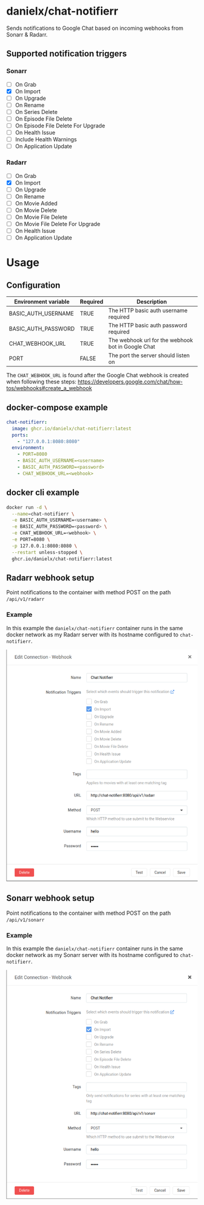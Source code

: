 # danielx/chat-notifierr

Sends notifications to Google Chat based on incoming webhooks from Sonarr & Radarr.

## Supported notification triggers

### Sonarr

- [ ] On Grab
- [x] On Import
- [ ] On Upgrade
- [ ] On Rename
- [ ] On Series Delete
- [ ] On Episode File Delete
- [ ] On Episode File Delete For Upgrade
- [ ] On Health Issue
- [ ] Include Health Warnings
- [ ] On Application Update

### Radarr

- [ ] On Grab
- [x] On Import
- [ ] On Upgrade
- [ ] On Rename
- [ ] On Movie Added
- [ ] On Movie Delete
- [ ] On Movie File Delete
- [ ] On Movie File Delete For Upgrade
- [ ] On Health Issue
- [ ] On Application Update

# Usage

## Configuration

| Environment variable | Required | Description                                        |
| -------------------- | -------- | -------------------------------------------------- |
| BASIC_AUTH_USERNAME  | TRUE     | The HTTP basic auth username required              |
| BASIC_AUTH_PASSWORD  | TRUE     | The HTTP basic auth password required              |
| CHAT_WEBHOOK_URL     | TRUE     | The webhook url for the webhook bot in Google Chat |
| PORT                 | FALSE    | The port the server should listen on               |

The `CHAT_WEBHOOK_URL` is found after the Google Chat webhook is created when following these steps:
https://developers.google.com/chat/how-tos/webhooks#create_a_webhook

## docker-compose example

```yaml
chat-notifierr:
  image: ghcr.io/danielx/chat-notifierr:latest
  ports:
    - "127.0.0.1:8080:8080"
  environment:
    - PORT=8080
    - BASIC_AUTH_USERNAME=<username>
    - BASIC_AUTH_PASSWORD=<password>
    - CHAT_WEBHOOK_URL=<webhook>
```

## docker cli example

```sh
docker run -d \
  --name=chat-notifierr \
  -e BASIC_AUTH_USERNAME=<username> \
  -e BASIC_AUTH_PASSWORD=<password> \
  -e CHAT_WEBHOOK_URL=<webhook> \
  -e PORT=8080 \
  -p 127.0.0.1:8080:8080 \
  --restart unless-stopped \
  ghcr.io/danielx/chat-notifierr:latest
```

## Radarr webhook setup

Point notifications to the container with method POST on the path `/api/v1/radarr`

### Example

In this example the `danielx/chat-notifierr` container runs in the same docker network as
my Radarr server with its hostname configured to `chat-notifierr`.

![radarr example](https://github.com/danielx/chat-notifierr/blob/main/example_radarr.png?raw=true)

## Sonarr webhook setup

Point notifications to the container with method POST on the path `/api/v1/sonarr`

### Example

In this example the `danielx/chat-notifierr` container runs in the same docker network as
my Sonarr server with its hostname configured to `chat-notifierr`.

![sonarr example](https://github.com/danielx/chat-notifierr/blob/main/example_sonarr.png?raw=true)

